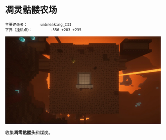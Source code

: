 # 凋灵骷髅农场

```
主要建造者：		unbreaking_III
下界（挂机点）：		-556 +203 +235
```

![](/img/place/凋灵骷髅农场.webp)

收集**凋零骷髅头**和煤炭。

